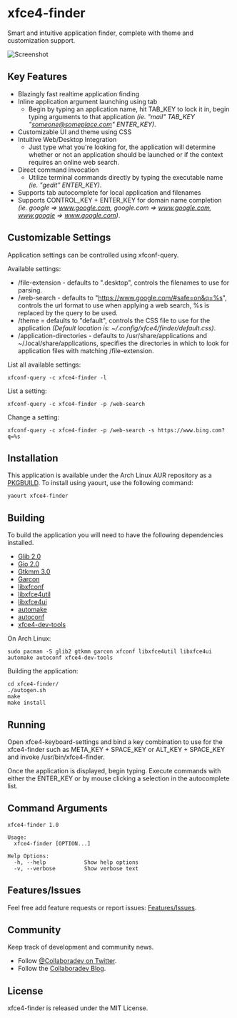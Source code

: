 # xfce4-finder
Smart and intuitive application finder, complete with theme and customization support.

![Screenshot](https://cloud.githubusercontent.com/assets/7003154/20498215/3f256b5c-affa-11e6-9f6f-9fcdc8b94f08.png)

## Key Features
- Blazingly fast realtime application finding
- Inline application argument launching using tab
    - Begin by typing an application name, hit TAB_KEY to lock it in, begin typing arguments to that application *(ie. "mail" TAB_KEY "someone@someplace.com" ENTER_KEY)*.
- Customizable UI and theme using CSS
- Intuitive Web/Desktop Integration
    - Just type what you're looking for, the application will determine whether or not an application should be launched or if the context requires an online web search.
- Direct command invocation
    - Utilize terminal commands directly by typing the executable name *(ie. "gedit" ENTER_KEY)*.
- Supports tab autocomplete for local application and filenames
- Supports CONTROL_KEY + ENTER_KEY for domain name completion *(ie. google => www.google.com, google.com => www.google.com, www.google => www.google.com)*.

## Customizable Settings
Application settings can be controlled using xfconf-query.

Available settings:
- /file-extension - defaults to ".desktop", controls the filenames to use for parsing.
- /web-search - defaults to "https://www.google.com/#safe=on&q=%s", controls the url format to use when applying a web search, %s is replaced by the query to be used.
- /theme = defaults to "default", controls the CSS file to use for the application *(Default location is: ~/.config/xfce4/finder/default.css)*.
- /application-directories - defaults to /usr/share/applications and ~/.local/share/applications, specifies the directories in which to look for application files with matching /file-extension.

List all available settings:

    xfconf-query -c xfce4-finder -l

List a setting:

    xfconf-query -c xfce4-finder -p /web-search

Change a setting:

    xfconf-query -c xfce4-finder -p /web-search -s https://www.bing.com?q=%s

## Installation
This application is available under the Arch Linux AUR repository as a [PKGBUILD](https://aur.archlinux.org/packages/xfce4-finder/).  To install using yaourt, use the following command:

	yaourt xfce4-finder

## Building
To build the application you will need to have the following dependencies installed.
- [Glib 2.0](https://developer.gnome.org/glib/)
- [Gio 2.0](https://developer.gnome.org/gio/)
- [Gtkmm 3.0](http://www.gtkmm.org/en/)
- [Garcon](http://www.linuxfromscratch.org/blfs/view/svn/xfce/garcon.html)
- [libxfconf](http://www.linuxfromscratch.org/blfs/view/systemd/xfce/xfconf.html)
- [libxfce4util](http://www.linuxfromscratch.org/blfs/view/7.9/xfce/libxfce4util.html)
- [libxfce4ui](http://www.linuxfromscratch.org/blfs/view/systemd/xfce/libxfce4ui.html)
- [automake](https://www.gnu.org/software/automake/)
- [autoconf](https://www.gnu.org/software/autoconf/autoconf.html)
- [xfce4-dev-tools](http://www.xfce.org/)

On Arch Linux:

    sudo pacman -S glib2 gtkmm garcon xfconf libxfce4util libxfce4ui automake autoconf xfce4-dev-tools



Building the application:

    cd xfce4-finder/
    ./autogen.sh
    make
    make install

## Running
Open xfce4-keyboard-settings and bind a key combination to use for the xfce4-finder such as META_KEY + SPACE_KEY or ALT_KEY + SPACE_KEY and invoke /usr/bin/xfce4-finder.

Once the application is displayed, begin typing.  Execute commands with either the ENTER_KEY or by mouse clicking a selection in the autocomplete list.

## Command Arguments

    xfce4-finder 1.0

    Usage:
      xfce4-finder [OPTION...]

    Help Options:
      -h, --help	        Show help options
      -v, --verbose         Show verbose text

## Features/Issues
Feel free add feature requests or report issues: [Features/Issues](https://github.com/godlikemouse/xfce4-finder/issues).

## Community

Keep track of development and community news.

* Follow [@Collaboradev on Twitter](https://twitter.com/collaboradev).
* Follow the [Collaboradev Blog](http://www.collaboradev.com).

## License

xfce4-finder is released under the MIT License.
